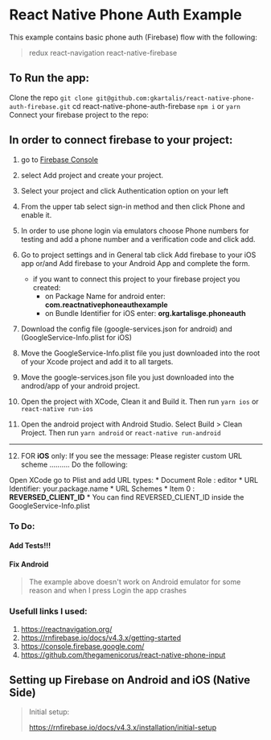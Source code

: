 # React Native Phone Auth Example

This example contains basic phone auth (Firebase) flow with the following:

> redux
> react-navigation
> react-native-firebase

## To Run the app: 

Clone the repo `git clone git@github.com:gkartalis/react-native-phone-auth-firebase.git`
cd react-native-phone-auth-firebase
`npm i` or `yarn`
Connect your firebase project to the repo:


## In order to connect firebase to your project:

1. go to [Firebase Console](https://console.firebase.google.com/ "Firebase Console") 

2. select Add project and create your project.

3. Select your project and click Authentication option on your left

4. From the upper tab select sign-in method and then click Phone and enable it.

5. In order to use phone login via emulators choose Phone numbers for testing and add a phone number and a verification code and click add.

6. Go to project settings and in General tab click Add firebase to your iOS app or/and Add firebase to your Android App and complete the form.
    * if you want to connect this project to your firebase project you created:
        * on Package Name for android enter: **com.reactnativephoneauthexample**
        * on Bundle Identifier for iOS enter: **org.kartalisge.phoneauth**

7. Download the config file (google-services.json for android) and (GoogleService-Info.plist for iOS)

8. Move the GoogleService-Info.plist file you just downloaded into the root of your Xcode project and add it to all targets.

9. Move the google-services.json file you just downloaded into the androd/app of your android project.

10. Open the project with XCode, Clean it and Build it. Then run `yarn ios` or `react-native run-ios`

11. Open the android project with Android Studio. Select Build > Clean Project. Then run `yarn android` or `react-native run-android`

---

12. FOR **iOS** only: If you see the message: Please register custom URL scheme .......... Do the following:

Open XCode go to Plist and add URL types:
        * Document Role : editor
        * URL Identifier: your.package.name
        * URL Schemes
            * Item 0 : **REVERSED_CLIENT_ID**
            * You can find REVERSED_CLIENT_ID inside the GoogleService-Info.plist

### To Do:

#### Add Tests!!!

#### Fix Android

> The example above doesn't work on Android emulator for some reason and when I press Login the app crashes



### Usefull links I used:

1. https://reactnavigation.org/
2. https://rnfirebase.io/docs/v4.3.x/getting-started
3. https://console.firebase.google.com/
4. https://github.com/thegamenicorus/react-native-phone-input

## Setting up Firebase on Android and iOS (Native Side)

> Initial setup:
>
> https://rnfirebase.io/docs/v4.3.x/installation/initial-setup
